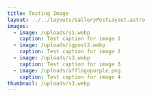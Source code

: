 ```yaml
---
title: Testing Image 
layout: ../../layouts/GalleryPostLayout.astro
images:
  - image: /uploads/s1.webp
    caption: Test caption for image 1
  - image: /uploads/igpost2.webp
    caption: Test caption for image 2
  - image: /uploads/s3.webp
    caption: Test caption for image 3
  - image: /uploads/afflogopurple.png
    caption: Test caption for image 4
thumbnail: /uploads/s3.webp
---
```

